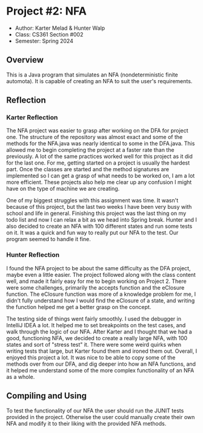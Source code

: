 # Project #2: NFA

* Author: Karter Melad & Hunter Walp
* Class: CS361 Section #002
* Semester: Spring 2024

## Overview

This is a Java program that simulates an NFA (nondeterministic finite automota).
It is capable of creating an NFA to suit the user's requirements.

## Reflection

### Karter Reflection

The NFA project was easier to grasp after working on the DFA for project one.
The structure of the repository was almost exact and some of the methods for
the NFA.java was nearly identical to some in the DFA.java. This allowed me to
begin completing the project at a faster rate than the previously. A lot of the
same practices worked well for this project as it did for the last one. For me, 
getting started on a project is usually the hardest part. Once the classes are 
started and the method signatures are implemented so I can get a grasp of what 
needs to be worked on, I am a lot more efficient. These projects also help me
clear up any confusion I might have on the type of machine we are creating.

One of my biggest struggles with this assignment was time. It wasn't because
of this project, but the last two weeks I have been very busy with school and
life in general. Finishing this project was the last thing on my todo list and
now I can relax a bit as we head into Spring break. Hunter and I also decided to 
create an NFA with 100 different states and run some tests on it. It was a quick
and fun way to really put our NFA to the test. Our program seemed to handle it fine.

### Hunter Reflection

I found the NFA project to be about the same difficulty as the DFA project, maybe
even a little easier. The project followed along with the class content well, and
made it fairly easy for me to begin working on Project 2. There were some challenges,
primarily the accepts function and the eClosure function. The eClosure function was 
more of a knowledge problem for me, I didn't fully understand how I would find the 
eClosure of a state, and writing the function helped me get a better grasp on the 
concept.

The testing side of things went fairly smoothly. I used the debugger in IntelliJ
IDEA a lot. It helped me to set breakpoints on the test cases, and walk through
the logic of our NFA. After Karter and I thought that we had a good, functioning
NFA, we decided to create a really large NFA, with 100 states and sort of "stress
test" it. There were some weird quirks when writing tests that large, but Karter 
found them and ironed them out. Overall, I enjoyed this project a lot. It was nice
to be able to copy some of the methods over from our DFA, and dig deeper into how
an NFA functions, and it helped me understand some of the more complex functionality 
of an NFA as a whole.



## Compiling and Using

To test the functionality of our NFA the user should run the JUNIT tests provided
in the project. Otherwise the user could manually create their own NFA and modify
it to their liking with the provided NFA methods.
